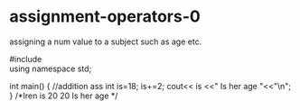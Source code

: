 # assignment-operators-0
assigning a num value to a subject such as age etc.

#include <iostream>  
using namespace std;

 
int main() 
{
    //addition ass
    int is=18;
    is+=2;
    cout<< is <<" Is her age "<<"\n";
    }
    /*Iren  is 20
20 Is her age */
